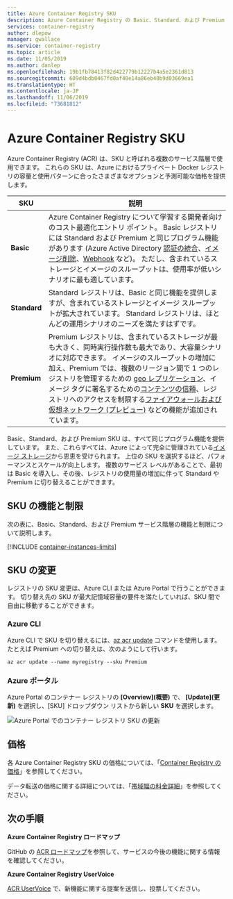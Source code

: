 ```yaml
---
title: Azure Container Registry SKU
description: Azure Container Registry の Basic、Standard、および Premium サービス階層 (SKU) の機能と制限について説明します。
services: container-registry
author: dlepow
manager: gwallace
ms.service: container-registry
ms.topic: article
ms.date: 11/05/2019
ms.author: danlep
ms.openlocfilehash: 19b1fb78413f82d422779b12227b4a5e2361d813
ms.sourcegitcommit: 609d4bdb0467fd0af40e14a86eb40b9d03669ea1
ms.translationtype: HT
ms.contentlocale: ja-JP
ms.lasthandoff: 11/06/2019
ms.locfileid: "73681812"
---
```

# <a name="azure-container-registry-skus"></a>Azure Container Registry SKU

Azure Container Registry (ACR) は、SKU と呼ばれる複数のサービス階層で使用できます。 これらの SKU は、Azure におけるプライベート Docker レジストリの容量と使用パターンに合ったさまざまなオプションと予測可能な価格を提供します。

| SKU | 説明 |
| --- | ----------- |
| **Basic** | Azure Container Registry について学習する開発者向けのコスト最適化エントリ ポイント。 Basic レジストリには Standard および Premium と同じプログラム機能があります (Azure Active Directory [認証の統合](container-registry-authentication.md#individual-login-with-azure-ad)、[イメージ削除][container-registry-delete]、[Webhook][container-registry-webhook] など)。 ただし、含まれているストレージとイメージのスループットは、使用率が低いシナリオに最も適しています。 |
| **Standard** | Standard レジストリは、Basic と同じ機能を提供しますが、含まれているストレージとイメージ スループットが拡大されています。 Standard レジストリは、ほとんどの運用シナリオのニーズを満たすはずです。 |
| **Premium** | Premium レジストリは、含まれているストレージが最も大きく、同時実行操作数も最大であり、大容量シナリオに対応できます。 イメージのスループットの増加に加え、Premium では、複数のリージョン間で 1 つのレジストリを管理するための [geo レプリケーション][container-registry-geo-replication]、イメージ タグに署名するための[コンテンツの信頼](container-registry-content-trust.md)、レジストリへのアクセスを制限する[ファイアウォールおよび仮想ネットワーク (プレビュー)](container-registry-vnet.md) などの機能が追加されています。 |

Basic、Standard、および Premium SKU は、すべて同じプログラム機能を提供しています。 また、これらすべては、Azure によって完全に管理されている[イメージ ストレージ][container-registry-storage]から恩恵を受けられます。 上位の SKU を選択するほど、パフォーマンスとスケールが向上します。 複数のサービス レベルがあることで、最初は Basic を導入し、その後、レジストリの使用量の増加に伴って Standard や Premium に切り替えることができます。

## <a name="sku-features-and-limits"></a>SKU の機能と制限

次の表に、Basic、Standard、および Premium サービス階層の機能と制限について説明します。

[!INCLUDE [container-instances-limits](../../includes/container-registry-limits.md)]

## <a name="changing-skus"></a>SKU の変更

レジストリの SKU 変更は、Azure CLI または Azure Portal で行うことができます。 切り替え先の SKU が最大記憶域容量の要件を満たしていれば、SKU 間で自由に移動することができます。 

### <a name="azure-cli"></a>Azure CLI

Azure CLI で SKU を切り替えるには、[az acr update][az-acr-update] コマンドを使用します。 たとえば Premium への切り替えは、次のようにして行います。

```azurecli
az acr update --name myregistry --sku Premium
```

### <a name="azure-portal"></a>Azure ポータル

Azure Portal のコンテナー レジストリの **[Overview]\(概要\)** で、 **[Update]\(更新\)** を選択し、[SKU] ドロップダウン リストから新しい **SKU** を選択します。

![Azure Portal でのコンテナー レジストリ SKU の更新][update-registry-sku]

## <a name="pricing"></a>価格

各 Azure Container Registry SKU の価格については、「[Container Registry の価格][container-registry-pricing]」を参照してください。

データ転送の価格に関する詳細については、「[帯域幅の料金詳細](https://azure.microsoft.com/pricing/details/bandwidth/)」を参照してください。 

## <a name="next-steps"></a>次の手順

**Azure Container Registry ロードマップ**

GitHub の [ACR ロードマップ][acr-roadmap]を参照して、サービスの今後の機能に関する情報を確認してください。

**Azure Container Registry UserVoice**

[ACR UserVoice][container-registry-uservoice] で、新機能に関する提案を送信し、投票してください。

<!-- IMAGES -->
[update-registry-sku]: ./media/container-registry-skus/update-registry-sku.png

<!-- LINKS - External -->
[acr-roadmap]: https://aka.ms/acr/roadmap
[container-registry-pricing]: https://azure.microsoft.com/pricing/details/container-registry/
[container-registry-uservoice]: https://feedback.azure.com/forums/903958-azure-container-registry

<!-- LINKS - Internal -->
[az-acr-update]: /cli/azure/acr#az-acr-update
[container-registry-geo-replication]: container-registry-geo-replication.md
[container-registry-storage]: container-registry-storage.md
[container-registry-delete]: container-registry-delete.md
[container-registry-webhook]: container-registry-webhook.md
